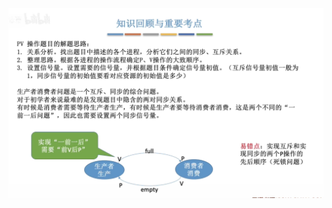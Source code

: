 
![输入图片说明](/imgs/2025-09-18/fUC6kFRxBEJH5a1o.png)
<!--stackedit_data:
eyJoaXN0b3J5IjpbLTEzNjM4MDA1NzZdfQ==
-->